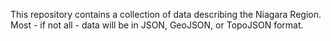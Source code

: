 This repository contains a collection of data describing the Niagara Region. Most - if not all - data will be in JSON, GeoJSON, or TopoJSON format.
